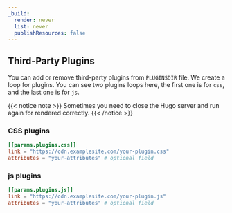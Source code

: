 ```yaml
---
_build:
  render: never
  list: never
  publishResources: false
---
```


## Third-Party Plugins

You can add or remove third-party plugins from `PLUGINSDIR` file. We create a loop for plugins. You can see two plugins loops here, the first one is for `css`, and the last one is for `js`.

{{< notice note >}}
Sometimes you need to close the Hugo server and run again for rendered correctly.
{{< /notice >}}

### CSS plugins

```toml
[[params.plugins.css]]
link = "https://cdn.examplesite.com/your-plugin.css"
attributes = "your-attributes" # optional field
```

### js plugins

```toml
[[params.plugins.js]]
link = "https://cdn.examplesite.com/your-plugin.js"
attributes = "your-attributes" # optional field
```
